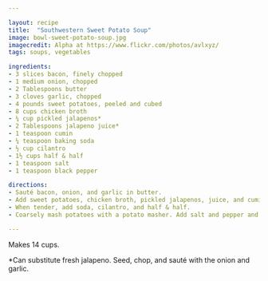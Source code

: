 ```yaml
---

layout: recipe
title:  "Southwestern Sweet Potato Soup"
image: bowl-sweet-potato-soup.jpg
imagecredit: Alpha at https://www.flickr.com/photos/avlxyz/
tags: soups, vegetables

ingredients:
- 3 slices bacon, finely chopped 
- 1 medium onion, chopped 
- 2 Tablespoons butter 
- 3 cloves garlic, chopped 
- 4 pounds sweet potatoes, peeled and cubed 
- 8 cups chicken broth 
- ¼ cup pickled jalapenos* 
- 2 Tablespoons jalapeno juice* 
- 1 teaspoon cumin 
- ¼ teaspoon baking soda 
- ½ cup cilantro 
- 1½ cups half & half 
- 1 teaspoon salt 
- 1 teaspoon black pepper 

directions:
- Sauté bacon, onion, and garlic in butter. 
- Add sweet potatoes, chicken broth, pickled jalapenos, juice, and cumin. Cover and cook un􀆟l potatoes are tender. 
- When tender, add soda, cilantro, and half & half. 
- Coarsely mash potatoes with a potato masher. Add salt and pepper and stir well. Add more salt and pepper to taste. 

---
```


Makes 14 cups. 

*Can substitute fresh jalapeno. Seed, chop, and sauté with the onion and garlic.
